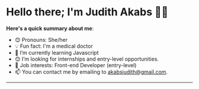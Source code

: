 # Hello there; I'm Judith Akabs 👋🏾

**Here's a quick summary about me**:

- 😊 Pronouns: She/her
- 💡 Fun fact: I'm a medical doctor
- 🌱 I’m currently learning Javascript
- 😊 I’m looking for internships and entry-level opportunities.
- 💼 Job interests: Front-end Developer (entry-level)
- 📫 You can contact me by emailing to akabsjudith@gmail.com.

---


<!---
anslemkelechi/anslemkelechi is a ✨ special ✨ repository because its `README.md` (this file) appears on your GitHub profile.
You can click the Preview link to take a look at your changes.
--->
